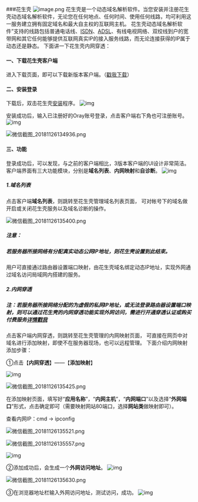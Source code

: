 ###花生壳
![image.png](https://upload-images.jianshu.io/upload_images/6943526-b382a5eea340ac20.png?imageMogr2/auto-orient/strip%7CimageView2/2/w/1240)
花生壳是一个动态域名解析软件。当您安装并注册花生壳动态域名解析软件，无论您在任何地点、任何时间、使用任何线路，均可利用这一服务建立拥有固定域名和最大自主权的互联网主机。
花生壳动态域名解析软件”支持的线路包括普通电话线、[ISDN](https://baike.baidu.com/item/ISDN)、[ADSL](https://baike.baidu.com/item/ADSL)、有线电视网络、双绞线到户的宽带网和其它任何能够提供互联网真实IP的接入服务线路，而无论连接获得的IP属于动态还是静态。
下面讲一下花生壳内网穿透：

#### 一、下载花生壳客户端

进入下载页面，即可以下载新版本客户端。（[戳我下载](http://hsk.oray.com/download/)）

#### 二、安装登录

下载后，双击花生壳[安装](http://hsk.oray.com/download/)程序。
![img](http://upload-images.jianshu.io/upload_images/6943526-588c6fccde3d0707.gif?imageMogr2/auto-orient/strip)

安装成功后，输入已注册好的Oray账号登录，点击客户端右下角也可注册账号。
![img](http://upload-images.jianshu.io/upload_images/6943526-2041c7ca5f2b7016.png?imageMogr2/auto-orient/strip%7CimageView2/2/w/1240)

![微信截图_20181126134936.png](https://upload-images.jianshu.io/upload_images/6943526-d2d813e30d93d144.png?imageMogr2/auto-orient/strip%7CimageView2/2/w/1240)


#### 三、功能

登录成功后，可以发现，与之前的客户端相比，3版本客户端的UI设计非常简洁。
客户端界面有三大功能模块，分别是**域名列表**、**内网映射**和**自诊断**。
![img](http://upload-images.jianshu.io/upload_images/6943526-f92185e0fdff25f2.png?imageMogr2/auto-orient/strip%7CimageView2/2/w/1240)

##### 1.域名列表

点击客户端**域名列表**，则跳转至花生壳管理域名列表页面，
可对帐号下的域名做开启或关闭花生壳服务以及域名诊断的操作。

![微信截图_20181126135400.png](https://upload-images.jianshu.io/upload_images/6943526-228447837b13bdb8.png?imageMogr2/auto-orient/strip%7CimageView2/2/w/1240)

##### 注意：

##### 若服务器所接网络有分配真实动态公网IP地址，则花生壳设置到此结束。

用户可直接通过路由器设置端口映射，由花生壳域名绑定动态IP地址，实现外网通过域名访问局域网内搭建的服务。

##### 2.内网穿透

##### 注：若服务器所接网络分配的为虚假的私网IP地址，或无法登录路由器设置端口映射，则可以通过花生壳的内网穿透功能实现外网访问，需进行开通穿透认证或购买付费服务[详情戳我](http://www.oray.com/activity/140902/)

点击客户端内网穿透，则跳转至花生壳管理的内网映射页面，
可直接在网页中对域名进行添加映射，即使不在服务器现场，也可以远程管理。
下面介绍内网映射添加步骤：

①点击【**内网穿透**】——【**添加映射**】

![img](http://upload-images.jianshu.io/upload_images/6943526-5ebe8c10e58bb107.png?imageMogr2/auto-orient/strip%7CimageView2/2/w/1240)

![微信截图_20181126135425.png](https://upload-images.jianshu.io/upload_images/6943526-19268868ab85799a.png?imageMogr2/auto-orient/strip%7CimageView2/2/w/1240)

在添加映射页面，填写好“**应用名称**”，“**内网主机**”，“**内网端口**”以及选择“**外网端口**”形式，点击确定即可（需要映射网站80端口，选择**网站类**做映射即可）。

查看内网IP：cmd -> ipconfig

![微信截图_20181126135521.png](https://upload-images.jianshu.io/upload_images/6943526-993a0a14cc77d63f.png?imageMogr2/auto-orient/strip%7CimageView2/2/w/1240)

![微信截图_20181126135557.png](https://upload-images.jianshu.io/upload_images/6943526-d252d57cb62b5eb8.png?imageMogr2/auto-orient/strip%7CimageView2/2/w/1240)

![img](http://upload-images.jianshu.io/upload_images/6943526-e2efb81b65a87636.png?imageMogr2/auto-orient/strip%7CimageView2/2/w/1240)

②添加成功后，会生成一个**外网访问地址**。
![img](http://upload-images.jianshu.io/upload_images/6943526-e059020cbfab955b.png?imageMogr2/auto-orient/strip%7CimageView2/2/w/1240)

![微信截图_20181126135630.png](https://upload-images.jianshu.io/upload_images/6943526-f99376a3225080b2.png?imageMogr2/auto-orient/strip%7CimageView2/2/w/1240)

③在浏览器地址栏输入外网访问地址，测试访问，成功。
![img](http://upload-images.jianshu.io/upload_images/6943526-eef51d17df9730fb.jpg?imageMogr2/auto-orient/strip%7CimageView2/2/w/1240)



